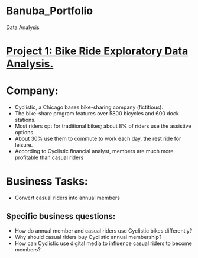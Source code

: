 # Banuba_Portfolio
Data Analysis

# [Project 1: Bike Ride Exploratory Data Analysis.](case-study-bike-share-analysis..ipynb) 

# Company: 
* Cyclistic, a Chicago bases bike-sharing company (fictitious). 
* The bike-share program features over 5800 bicycles and 600 dock stations.
* Most riders opt for traditional bikes; about 8% of riders use the assistive options.
* About 30% use them to commute to work each day, the rest ride for leisure.
* According to Cyclistic financial analyst, members are much more profitable than casual riders

# Business Tasks:
* Convert casual riders into annual members

## Specific business questions:
* How do annual member and casual riders use Cyclistic bikes differently?
* Why should casual riders buy Cyclistic annual membership?
* How can Cyclistic use digital media to influence casual riders to become members?
